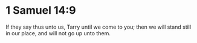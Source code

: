 # 1 Samuel 14:9

If they say thus unto us, Tarry until we come to you; then we will stand still in our place, and will not go up unto them.
